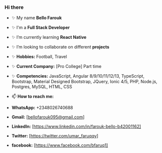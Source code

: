 ### Hi there

- ✨ My name **Bello Farouk**
- ✨ I'm a **Full Stack Developer**
- ✨ I’m currently learning **React Native**
- ✨ I’m looking to collaborate on different **projects**
- ✨ **Hobbies:** Football, Travel
- ✨ **Current Company:** [Pro College] Part time
- ✨ **Competencies:** JavaScript, Angular 8/9/10/11/12/13, TypeScript, Bootstrap, Material Designed Bootstrap, JQuery, Ionic 4/5, PHP, Node.js, Postgres, MySQL, HTML, CSS 


- 📫 **How to reach me:**
- **WhatsApp:** +2348026740688
- **Gmail:** [bellofarouk095@gmail.com]
- **LinkedIn:** [https://www.linkedin.com/in/farouk-bello-b42001162]
- **Twitter:** [https://twitter.com/umar_faruqqy]
- **facebook:** [https://www.facebook.com/bfaruq1]

<!---
Faruq2019/Faruq2019 is a ✨ special ✨ repository because its `README.md` (this file) appears on your GitHub profile.
You can click the Preview link to take a look at your changes.
--->
